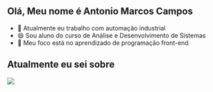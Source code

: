 ## Olá, Meu nome é Antonio Marcos Campos

- 🔭 Atualmente eu trabalho com automação industrial
- 😄 Sou aluno do curso de Análise e Desenvolvimento de Sistemas
- 💬  Meu foco está no aprendizado de programação front-end

<h2>Atualmente eu sei sobre</h2>

<img src="https://cdn.jsdelivr.net/gh/devicons/devicon@latest/icons/figma/figma-original.svg" />
